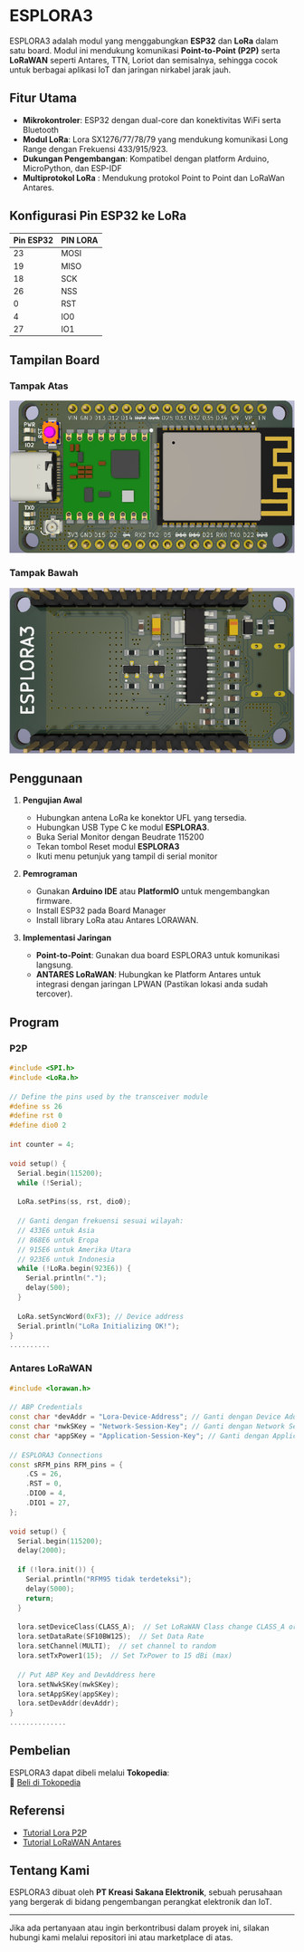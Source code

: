 # ESPLORA3

ESPLORA3 adalah modul yang menggabungkan **ESP32** dan **LoRa** dalam satu board. Modul ini mendukung komunikasi **Point-to-Point (P2P)** serta **LoRaWAN** seperti Antares, TTN, Loriot dan semisalnya, sehingga cocok untuk berbagai aplikasi IoT dan jaringan nirkabel jarak jauh.

## Fitur Utama

- **Mikrokontroler**: ESP32 dengan dual-core dan konektivitas WiFi serta Bluetooth
- **Modul LoRa**: Lora SX1276/77/78/79 yang mendukung komunikasi Long Range dengan Frekuensi 433/915/923.
- **Dukungan Pengembangan**: Kompatibel dengan platform Arduino, MicroPython, dan ESP-IDF
- **Multiprotokol LoRa** : Mendukung protokol Point to Point dan LoRaWan Antares.

## Konfigurasi Pin ESP32 ke LoRa

| Pin ESP32 | PIN LORA |
|-----------|----------|
| 23        | MOSI     |
| 19        | MISO     |
| 18        | SCK      |
| 26        | NSS      |
| 0         | RST      |
| 4         | IO0      |
| 27        | IO1      |

## Tampilan Board

### Tampak Atas
![Top View](Images/TOP.png)

### Tampak Bawah
![Bottom View](Images/BOTTOM.png)

## Penggunaan

1. **Pengujian Awal**
   - Hubungkan antena LoRa ke konektor UFL yang tersedia.
   - Hubungkan USB Type C ke modul **ESPLORA3**.
   - Buka Serial Monitor dengan Beudrate 115200
   - Tekan tombol Reset modul **ESPLORA3**
   - Ikuti menu petunjuk yang tampil di serial monitor

2. **Pemrograman**  
   - Gunakan **Arduino IDE** atau **PlatformIO** untuk mengembangkan firmware.
   - Install ESP32 pada Board Manager
   - Install library LoRa atau Antares LORAWAN.

3. **Implementasi Jaringan**  
   - **Point-to-Point**: Gunakan dua board ESPLORA3 untuk komunikasi langsung.
   - **ANTARES LoRaWAN**: Hubungkan ke Platform Antares untuk integrasi dengan jaringan LPWAN (Pastikan lokasi anda sudah tercover).

## Program
### P2P
```cpp
#include <SPI.h>
#include <LoRa.h>

// Define the pins used by the transceiver module
#define ss 26 
#define rst 0 
#define dio0 2

int counter = 4;

void setup() {
  Serial.begin(115200);
  while (!Serial);

  LoRa.setPins(ss, rst, dio0);
  
  // Ganti dengan frekuensi sesuai wilayah:
  // 433E6 untuk Asia
  // 868E6 untuk Eropa
  // 915E6 untuk Amerika Utara
  // 923E6 untuk Indonesia
  while (!LoRa.begin(923E6)) {  
    Serial.println(".");
    delay(500);
  }

  LoRa.setSyncWord(0xF3); // Device address
  Serial.println("LoRa Initializing OK!");
}
..........
```

### Antares LoRaWAN
```cpp
#include <lorawan.h>

// ABP Credentials
const char *devAddr = "Lora-Device-Address"; // Ganti dengan Device Address dari Antares
const char *nwkSKey = "Network-Session-Key"; // Ganti dengan Network Session Key dari Antares
const char *appSKey = "Application-Session-Key"; // Ganti dengan Application Session Key dari Antares

// ESPLORA3 Connections
const sRFM_pins RFM_pins = {
    .CS = 26,
    .RST = 0,
    .DIO0 = 4,
    .DIO1 = 27,
};

void setup() {
  Serial.begin(115200);
  delay(2000);
  
  if (!lora.init()) {
    Serial.println("RFM95 tidak terdeteksi");
    delay(5000);
    return;
  }

  lora.setDeviceClass(CLASS_A);  // Set LoRaWAN Class change CLASS_A or CLASS_C
  lora.setDataRate(SF10BW125);  // Set Data Rate
  lora.setChannel(MULTI);  // set channel to random
  lora.setTxPower1(15);  // Set TxPower to 15 dBi (max)

  // Put ABP Key and DevAddress here
  lora.setNwkSKey(nwkSKey);
  lora.setAppSKey(appSKey);
  lora.setDevAddr(devAddr);
}
..............

```

## Pembelian
ESPLORA3 dapat dibeli melalui **Tokopedia**:  
🔗 [Beli di Tokopedia](https://www.tokopedia.com/sakanaelectronics/esplora3-lora-esp32-lorawan-sx1276-rfm95-esp-32)

## Referensi

- [Tutorial Lora P2P](https://randomnerdtutorials.com/esp32-lora-rfm95-transceiver-arduino-ide/)
- [Tutorial LoRaWAN Antares](https://docs.antares.id/contoh-kode-dan-library/esp32-lora)

## Tentang Kami
ESPLORA3 dibuat oleh **PT Kreasi Sakana Elektronik**, sebuah perusahaan yang bergerak di bidang pengembangan perangkat elektronik dan IoT.  

---

Jika ada pertanyaan atau ingin berkontribusi dalam proyek ini, silakan hubungi kami melalui repositori ini atau marketplace di atas.


